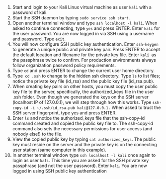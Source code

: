 1. Start and login to your Kali Linux virtual machine as user `kali` with a password of kali.
2. Start the SSH daemon by typing `sudo service ssh start`.
3. Open another terminal window and type `ssh localhost -l kali`. When asked to continue 
connecting, type `yes` and press ENTER. Enter `kali` for the user password. You are now logged 
in via SSH using a username and password. Type `exit`.
4. You will now configure SSH public key authentication. Enter `ssh-keygen` to generate a 
unique public and private key pair. Press ENTER to accept the default location and filename for 
the private key file. Enter `kali `as the passphrase twice to confirm. For production environments 
always follow organization password policy requirements.
5. Type `cd` and press ENTER to change the current user home directory.
6. Type` cd .ssh` to change to the hidden ssh directory. Type `ls` to list files; notice the 
private key file (id_rsa) and the public key file (id_rsa.pub).
7. When creating key pairs on other hosts, you must copy the user public key file to the 
server, specifically, the authorized_keys file in the user .ssh folder. Even though we generated 
the keys on the SSH server (localhost IP of 127.0.0.1), we will step through how this works. 
Type `ssh-copy-id -i ~/.ssh/id_rsa.pub kali@127.0.0.1.` When asked to trust the SSH server 
fingerprint, type yes and press ENTER.
8. Enter `ls` and notice the authorized_keys file that the ssh-copy-id command created and 
copied the public key file to. The ssh-copy-id command also sets the necessary permissions for 
user access (and nobody else!) to the file.
9. View the copied public key by typing `cat authorized_keys`. The public key must reside 
on the server and the private key is on the connecting user station (same computer in this 
example).
10. In another terminal window type `ssh localhost -l kali` once again to login as user `kali`. 
This time you are asked for the SSH private key passphrase (and not the user password). Enter 
`kali`. You are now logged in using SSH public key authentication